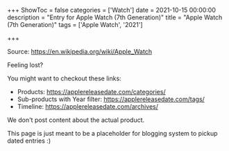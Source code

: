 +++
ShowToc = false
categories = ['Watch']
date = 2021-10-15 00:00:00
description = "Entry for Apple Watch (7th Generation)"
title = "Apple Watch (7th Generation)"
tags = ['Apple Watch', '2021']

+++

Source: https://en.wikipedia.org/wiki/Apple_Watch

Feeling lost?

You might want to checkout these links:
- Products: https://applereleasedate.com/categories/
- Sub-products with Year filter: https://applereleasedate.com/tags/
- Timeline: https://applereleasedate.com/archives/

We don't post content about the actual product. 



This page is just meant to be a placeholder for blogging system to pickup dated entries :)


